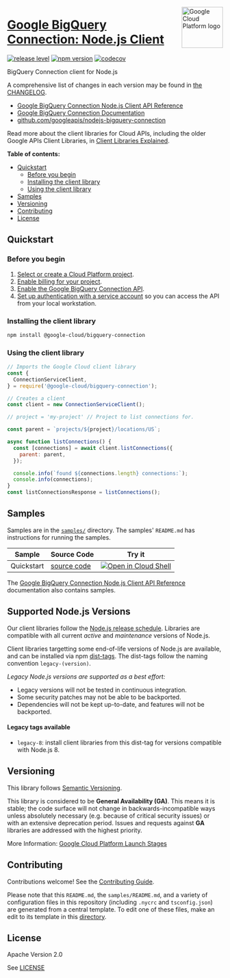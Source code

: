 [//]: # "This README.md file is auto-generated, all changes to this file will be lost."
[//]: # "To regenerate it, use `python -m synthtool`."
<img src="https://avatars2.githubusercontent.com/u/2810941?v=3&s=96" alt="Google Cloud Platform logo" title="Google Cloud Platform" align="right" height="96" width="96"/>

# [Google BigQuery Connection: Node.js Client](https://github.com/googleapis/nodejs-bigquery-connection)

[![release level](https://img.shields.io/badge/release%20level-general%20availability%20%28GA%29-brightgreen.svg?style=flat)](https://cloud.google.com/terms/launch-stages)
[![npm version](https://img.shields.io/npm/v/@google-cloud/bigquery-connection.svg)](https://www.npmjs.org/package/@google-cloud/bigquery-connection)
[![codecov](https://img.shields.io/codecov/c/github/googleapis/nodejs-bigquery-connection/master.svg?style=flat)](https://codecov.io/gh/googleapis/nodejs-bigquery-connection)




BigQuery Connection client for Node.js


A comprehensive list of changes in each version may be found in
[the CHANGELOG](https://github.com/googleapis/nodejs-bigquery-connection/blob/master/CHANGELOG.md).

* [Google BigQuery Connection Node.js Client API Reference][client-docs]
* [Google BigQuery Connection Documentation][product-docs]
* [github.com/googleapis/nodejs-bigquery-connection](https://github.com/googleapis/nodejs-bigquery-connection)

Read more about the client libraries for Cloud APIs, including the older
Google APIs Client Libraries, in [Client Libraries Explained][explained].

[explained]: https://cloud.google.com/apis/docs/client-libraries-explained

**Table of contents:**


* [Quickstart](#quickstart)
  * [Before you begin](#before-you-begin)
  * [Installing the client library](#installing-the-client-library)
  * [Using the client library](#using-the-client-library)
* [Samples](#samples)
* [Versioning](#versioning)
* [Contributing](#contributing)
* [License](#license)

## Quickstart

### Before you begin

1.  [Select or create a Cloud Platform project][projects].
1.  [Enable billing for your project][billing].
1.  [Enable the Google BigQuery Connection API][enable_api].
1.  [Set up authentication with a service account][auth] so you can access the
    API from your local workstation.

### Installing the client library

```bash
npm install @google-cloud/bigquery-connection
```


### Using the client library

```javascript
// Imports the Google Cloud client library
const {
  ConnectionServiceClient,
} = require('@google-cloud/bigquery-connection');

// Creates a client
const client = new ConnectionServiceClient();

// project = 'my-project' // Project to list connections for.

const parent = `projects/${project}/locations/US`;

async function listConnections() {
  const [connections] = await client.listConnections({
    parent: parent,
  });

  console.info(`found ${connections.length} connections:`);
  console.info(connections);
}
const listConnectionsResponse = listConnections();

```



## Samples

Samples are in the [`samples/`](https://github.com/googleapis/nodejs-bigquery-connection/tree/master/samples) directory. The samples' `README.md`
has instructions for running the samples.

| Sample                      | Source Code                       | Try it |
| --------------------------- | --------------------------------- | ------ |
| Quickstart | [source code](https://github.com/googleapis/nodejs-bigquery-connection/blob/master/samples/quickstart.js) | [![Open in Cloud Shell][shell_img]](https://console.cloud.google.com/cloudshell/open?git_repo=https://github.com/googleapis/nodejs-bigquery-connection&page=editor&open_in_editor=samples/quickstart.js,samples/README.md) |



The [Google BigQuery Connection Node.js Client API Reference][client-docs] documentation
also contains samples.

## Supported Node.js Versions

Our client libraries follow the [Node.js release schedule](https://nodejs.org/en/about/releases/).
Libraries are compatible with all current _active_ and _maintenance_ versions of
Node.js.

Client libraries targetting some end-of-life versions of Node.js are available, and
can be installed via npm [dist-tags](https://docs.npmjs.com/cli/dist-tag).
The dist-tags follow the naming convention `legacy-(version)`.

_Legacy Node.js versions are supported as a best effort:_

* Legacy versions will not be tested in continuous integration.
* Some security patches may not be able to be backported.
* Dependencies will not be kept up-to-date, and features will not be backported.

#### Legacy tags available

* `legacy-8`: install client libraries from this dist-tag for versions
  compatible with Node.js 8.

## Versioning

This library follows [Semantic Versioning](http://semver.org/).


This library is considered to be **General Availability (GA)**. This means it
is stable; the code surface will not change in backwards-incompatible ways
unless absolutely necessary (e.g. because of critical security issues) or with
an extensive deprecation period. Issues and requests against **GA** libraries
are addressed with the highest priority.





More Information: [Google Cloud Platform Launch Stages][launch_stages]

[launch_stages]: https://cloud.google.com/terms/launch-stages

## Contributing

Contributions welcome! See the [Contributing Guide](https://github.com/googleapis/nodejs-bigquery-connection/blob/master/CONTRIBUTING.md).

Please note that this `README.md`, the `samples/README.md`,
and a variety of configuration files in this repository (including `.nycrc` and `tsconfig.json`)
are generated from a central template. To edit one of these files, make an edit
to its template in this
[directory](https://github.com/googleapis/synthtool/tree/master/synthtool/gcp/templates/node_library).

## License

Apache Version 2.0

See [LICENSE](https://github.com/googleapis/nodejs-bigquery-connection/blob/master/LICENSE)

[client-docs]: https://googleapis.dev/nodejs/bigqueryconnection/latest
[product-docs]: https://cloud.google.com/bigquery/docs/reference/bigqueryconnection
[shell_img]: https://gstatic.com/cloudssh/images/open-btn.png
[projects]: https://console.cloud.google.com/project
[billing]: https://support.google.com/cloud/answer/6293499#enable-billing
[enable_api]: https://console.cloud.google.com/flows/enableapi?apiid=bigqueryconnection.googleapis.com
[auth]: https://cloud.google.com/docs/authentication/getting-started
